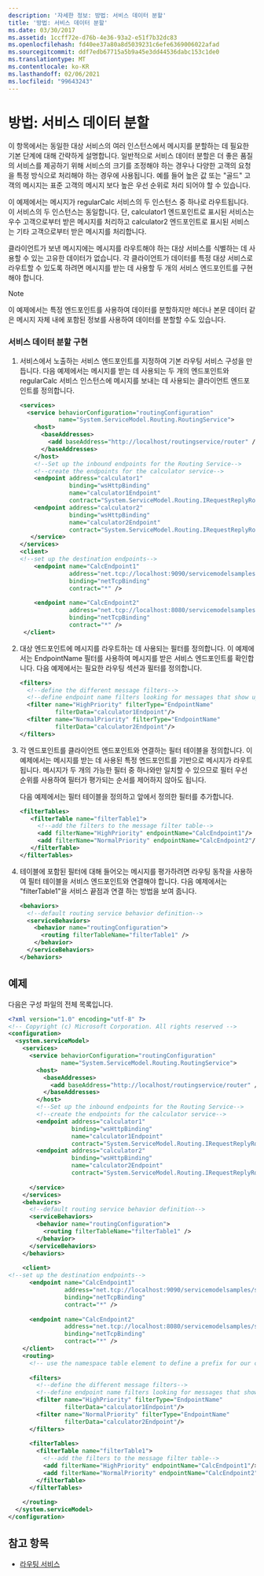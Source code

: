 ```yaml
---
description: '자세한 정보: 방법: 서비스 데이터 분할'
title: '방법: 서비스 데이터 분할'
ms.date: 03/30/2017
ms.assetid: 1ccff72e-d76b-4e36-93a2-e51f7b32dc83
ms.openlocfilehash: fd40ee37a80a8d5039231c6efe6369006022afad
ms.sourcegitcommit: ddf7edb67715a5b9a45e3dd44536dabc153c1de0
ms.translationtype: MT
ms.contentlocale: ko-KR
ms.lasthandoff: 02/06/2021
ms.locfileid: "99643243"
---
```

# <a name="how-to-service-data-partitioning"></a>방법: 서비스 데이터 분할

이 항목에서는 동일한 대상 서비스의 여러 인스턴스에서 메시지를 분할하는 데 필요한 기본 단계에 대해 간략하게 설명합니다. 일반적으로 서비스 데이터 분할은 더 좋은 품질의 서비스를 제공하기 위해 서비스의 크기를 조정해야 하는 경우나 다양한 고객의 요청을 특정 방식으로 처리해야 하는 경우에 사용됩니다. 예를 들어 높은 값 또는 "골드" 고객의 메시지는 표준 고객의 메시지 보다 높은 우선 순위로 처리 되어야 할 수 있습니다.  
  
 이 예제에서는 메시지가 regularCalc 서비스의 두 인스턴스 중 하나로 라우트됩니다. 이 서비스의 두 인스턴스는 동일합니다. 단, calculator1 엔드포인트로 표시된 서비스는 우수 고객으로부터 받은 메시지를 처리하고 calculator2 엔드포인트로 표시된 서비스는 기타 고객으로부터 받은 메시지를 처리합니다.  
  
 클라이언트가 보낸 메시지에는 메시지를 라우트해야 하는 대상 서비스를 식별하는 데 사용할 수 있는 고유한 데이터가 없습니다. 각 클라이언트가 데이터를 특정 대상 서비스로 라우트할 수 있도록 하려면 메시지를 받는 데 사용할 두 개의 서비스 엔드포인트를 구현해야 합니다.  
  
> [!NOTE]
> 이 예제에서는 특정 엔드포인트를 사용하여 데이터를 분할하지만 헤더나 본문 데이터 같은 메시지 자체 내에 포함된 정보를 사용하여 데이터를 분할할 수도 있습니다.  
  
### <a name="implement-service-data-partitioning"></a>서비스 데이터 분할 구현  
  
1. 서비스에서 노출하는 서비스 엔드포인트를 지정하여 기본 라우팅 서비스 구성을 만듭니다. 다음 예제에서는 메시지를 받는 데 사용되는 두 개의 엔드포인트와 regularCalc 서비스 인스턴스에 메시지를 보내는 데 사용되는 클라이언트 엔드포인트를 정의합니다.  
  
    ```xml  
    <services>  
      <service behaviorConfiguration="routingConfiguration"  
               name="System.ServiceModel.Routing.RoutingService">  
        <host>  
          <baseAddresses>  
            <add baseAddress="http://localhost/routingservice/router" />  
          </baseAddresses>  
        </host>  
        <!--Set up the inbound endpoints for the Routing Service-->  
        <!--create the endpoints for the calculator service-->  
        <endpoint address="calculator1"  
                  binding="wsHttpBinding"  
                  name="calculator1Endpoint"  
                  contract="System.ServiceModel.Routing.IRequestReplyRouter" />  
        <endpoint address="calculator2"  
                  binding="wsHttpBinding"  
                  name="calculator2Endpoint"  
                  contract="System.ServiceModel.Routing.IRequestReplyRouter" />  
       </service>  
    </services>  
    <client>  
    <!--set up the destination endpoints-->  
        <endpoint name="CalcEndpoint1"  
                  address="net.tcp://localhost:9090/servicemodelsamples/service/"  
                  binding="netTcpBinding"  
                  contract="*" />  
  
        <endpoint name="CalcEndpoint2"  
                  address="net.tcp://localhost:8080/servicemodelsamples/service/"  
                  binding="netTcpBinding"  
                  contract="*" />  
     </client>  
    ```  
  
2. 대상 엔드포인트에 메시지를 라우트하는 데 사용되는 필터를 정의합니다.  이 예제에서는 EndpointName 필터를 사용하여 메시지를 받은 서비스 엔드포인트를 확인합니다. 다음 예제에서는 필요한 라우팅 섹션과 필터를 정의합니다.  
  
    ```xml  
    <filters>  
      <!--define the different message filters-->  
      <!--define endpoint name filters looking for messages that show up on the virtual endpoints-->  
      <filter name="HighPriority" filterType="EndpointName"  
              filterData="calculator1Endpoint"/>  
      <filter name="NormalPriority" filterType="EndpointName"  
              filterData="calculator2Endpoint"/>  
    </filters>  
    ```  
  
3. 각 엔드포인트를 클라이언트 엔드포인트와 연결하는 필터 테이블을 정의합니다. 이 예제에서는 메시지를 받는 데 사용된 특정 엔드포인트를 기반으로 메시지가 라우트됩니다. 메시지가 두 개의 가능한 필터 중 하나와만 일치할 수 있으므로 필터 우선 순위를 사용하여 필터가 평가되는 순서를 제어하지 않아도 됩니다.  
  
     다음 예제에서는 필터 테이블을 정의하고 앞에서 정의한 필터를 추가합니다.  
  
    ```xml  
    <filterTables>  
       <filterTable name="filterTable1">  
         <!--add the filters to the message filter table-->  
         <add filterName="HighPriority" endpointName="CalcEndpoint1"/>  
         <add filterName="NormalPriority" endpointName="CalcEndpoint2"/>  
       </filterTable>  
    </filterTables>  
    ```  
  
4. 테이블에 포함된 필터에 대해 들어오는 메시지를 평가하려면 라우팅 동작을 사용하여 필터 테이블을 서비스 엔드포인트와 연결해야 합니다. 다음 예제에서는 "filterTable1"을 서비스 끝점과 연결 하는 방법을 보여 줍니다.  
  
    ```xml  
    <behaviors>  
      <!--default routing service behavior definition-->  
      <serviceBehaviors>  
        <behavior name="routingConfiguration">  
          <routing filterTableName="filterTable1" />  
        </behavior>  
      </serviceBehaviors>  
    </behaviors>  
    ```  
  
## <a name="example"></a>예제  

 다음은 구성 파일의 전체 목록입니다.  
  
```xml  
<?xml version="1.0" encoding="utf-8" ?>  
<!-- Copyright (c) Microsoft Corporation. All rights reserved -->  
<configuration>  
  <system.serviceModel>  
    <services>  
      <service behaviorConfiguration="routingConfiguration"  
               name="System.ServiceModel.Routing.RoutingService">  
        <host>  
          <baseAddresses>  
            <add baseAddress="http://localhost/routingservice/router" />  
          </baseAddresses>  
        </host>  
        <!--Set up the inbound endpoints for the Routing Service-->  
        <!--create the endpoints for the calculator service-->  
        <endpoint address="calculator1"  
                  binding="wsHttpBinding"  
                  name="calculator1Endpoint"  
                  contract="System.ServiceModel.Routing.IRequestReplyRouter" />  
        <endpoint address="calculator2"  
                  binding="wsHttpBinding"  
                  name="calculator2Endpoint"  
                  contract="System.ServiceModel.Routing.IRequestReplyRouter" />  
  
      </service>  
    </services>  
    <behaviors>  
      <!--default routing service behavior definition-->  
      <serviceBehaviors>  
        <behavior name="routingConfiguration">  
          <routing filterTableName="filterTable1" />  
        </behavior>  
      </serviceBehaviors>  
    </behaviors>  
  
    <client>  
<!--set up the destination endpoints-->  
      <endpoint name="CalcEndpoint1"  
                address="net.tcp://localhost:9090/servicemodelsamples/service/"  
                binding="netTcpBinding"  
                contract="*" />  
  
      <endpoint name="CalcEndpoint2"  
                address="net.tcp://localhost:8080/servicemodelsamples/service/"  
                binding="netTcpBinding"  
                contract="*" />  
    </client>  
    <routing>  
      <!-- use the namespace table element to define a prefix for our custom namespace-->  
  
      <filters>  
        <!--define the different message filters-->  
        <!--define endpoint name filters looking for messages that show up on the virtual endpoints-->  
        <filter name="HighPriority" filterType="EndpointName"  
                filterData="calculator1Endpoint"/>  
        <filter name="NormalPriority" filterType="EndpointName"  
                filterData="calculator2Endpoint"/>  
      </filters>  
  
      <filterTables>  
        <filterTable name="filterTable1">  
          <!--add the filters to the message filter table-->  
          <add filterName="HighPriority" endpointName="CalcEndpoint1"/>  
          <add filterName="NormalPriority" endpointName="CalcEndpoint2"/>  
        </filterTable>  
      </filterTables>  
  
    </routing>  
  </system.serviceModel>  
</configuration>  
```  
  
## <a name="see-also"></a>참고 항목

- [라우팅 서비스](../samples/routing-services.md)

